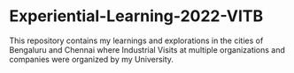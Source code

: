 # Experiential-Learning-2022-VITB

This repository contains my learnings and explorations in the cities of Bengaluru and Chennai where Industrial Visits at multiple organizations and companies were organized by my University. 

